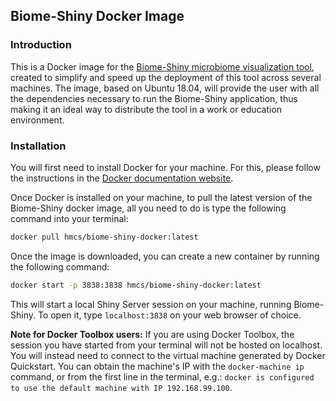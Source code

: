 ## Biome-Shiny Docker Image

### Introduction

This is a Docker image for the [Biome-Shiny microbiome visualization tool](github.com/BioData-PT/Biome-Shiny), created to simplify and speed up the deployment of this tool across several machines.
The image, based on Ubuntu 18.04, will provide the user with all the dependencies necessary to run the Biome-Shiny application, thus making it an ideal way to distribute the tool in a work or education environment.

### Installation

You will first need to install Docker for your machine. For this, please follow the instructions in the [Docker documentation website](https://docs.docker.com).

Once Docker is installed on your machine, to pull the latest version of the Biome-Shiny docker image, all you need to do is type the following command into your terminal:

```sh
docker pull hmcs/biome-shiny-docker:latest
```
Once the image is downloaded, you can create a new container by running the following command:

```sh
docker start -p 3838:3838 hmcs/biome-shiny-docker:latest
```
This will start a local Shiny Server session on your machine, running Biome-Shiny. To open it, type `localhost:3838` on your web browser of choice.

**Note for Docker Toolbox users:** If you are using Docker Toolbox, the session you have started from your terminal will not be hosted on localhost. You will instead need to connect to the virtual machine generated by Docker Quickstart. You can obtain the machine's IP with the `docker-machine ip` command, or from the first line in the terminal, e.g.: `docker is configured to use the default machine with IP 192.168.99.100`.
